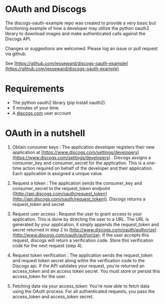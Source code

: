 OAuth and Discogs
=================
The discogs-oauth-example repo was created to provide a very basic but functioning example of how a developer may utilize the python oauth2 library to download images and make authenticated calls against the Discogs API.

Changes or suggestions are welcomed. Please log an issue or pull request via github.

See [https://github.com/jesseward/discogs-oauth-example](https://github.com/jesseward/discogs-oauth-example)

Requirements
============
* The python oauth2 library (pip install oauth2).
* 5 minutes of your time.
* A [discogs.com](https://www.discogs.com/login) user account 

OAuth in a nutshell
===================

1. Obtain consumer keys : The application developer registers their new application at [https://www.discogs.com/settings/developers](https://www.discogs.com/settings/developers) . Discogs assigns a consumer_key and consumer_secret for the application. This is a one-time action required on behalf of the developer and their application. Each application is assigned a unique value.

2. Request a token : The application sends the consumer_key and consumer_secret to the request_token endpoint ([http://api.discogs.com/oauth/request_token](http://api.discogs.com/oauth/request_token)). Discogs returns a request_token and secret

3. Request user access : Request the user to grant  access to your application. This is done by directing the user to a URL. The URL is generated by your application, it simply appends the request_token and secret returned in step 2 to [http://www.discogs.com/oauth/authorize](http://www.discogs.com/oauth/authorize). If the user accepts this request, discogs will return a verification code. Store this verification code for the next request (step 4).

4. Request token verification : The application sends the request_token and request token secret along withe the verification code to the Discogs api. If the API validates your request, you're returned an access_token and an access token secret. You must store or persist this access_token for the user.

5. Fetching data via your access_token: You're now able to fetch data using the OAuth process. For all authenticated requests, you pass the access_token and access_token secret.
